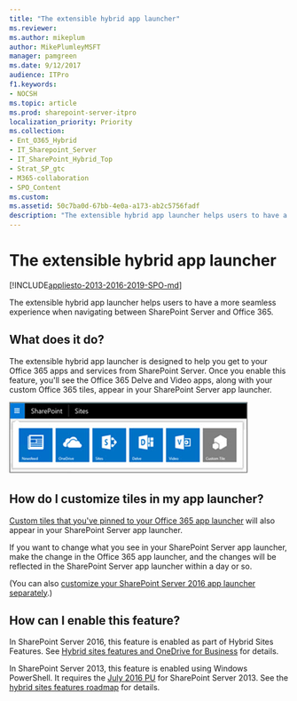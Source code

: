 ```yaml
---
title: "The extensible hybrid app launcher"
ms.reviewer: 
ms.author: mikeplum
author: MikePlumleyMSFT
manager: pamgreen
ms.date: 9/12/2017
audience: ITPro
f1.keywords:
- NOCSH
ms.topic: article
ms.prod: sharepoint-server-itpro
localization_priority: Priority
ms.collection:
- Ent_O365_Hybrid
- IT_Sharepoint_Server
- IT_SharePoint_Hybrid_Top
- Strat_SP_gtc
- M365-collaboration
- SPO_Content
ms.custom: 
ms.assetid: 50c7ba0d-67bb-4e0a-a173-ab2c5756fadf
description: "The extensible hybrid app launcher helps users to have a more seamless experience when navigating between SharePoint Server and Office 365."
---
```


# The extensible hybrid app launcher

[!INCLUDE[appliesto-2013-2016-2019-SPO-md](../includes/appliesto-2013-2016-2019-SPO-md.md)]

The extensible hybrid app launcher helps users to have a more seamless experience when navigating between SharePoint Server and Office 365.
  
## What does it do?

The extensible hybrid app launcher is designed to help you get to your Office 365 apps and services from SharePoint Server. Once you enable this feature, you'll see the Office 365 Delve and Video apps, along with your custom Office 365 tiles, appear in your SharePoint Server app launcher.
  
![Hybrid app launcher on a SharePoint Server site](../media/6389fb96-78b5-404e-be9a-f2aae4598a15.jpg)
  
## How do I customize tiles in my app launcher?

[Custom tiles that you've pinned to your Office 365 app launcher](/office365/admin/manage/customize-the-app-launcher) will also appear in your SharePoint Server app launcher. 
  
If you want to change what you see in your SharePoint Server app launcher, make the change in the Office 365 app launcher, and the changes will be reflected in the SharePoint Server app launcher within a day or so.
  
(You can also [customize your SharePoint Server 2016 app launcher separately](../administration/custom-tiles-in-sharepoint-server-2016.md).)
  
## How can I enable this feature?

 In SharePoint Server 2016, this feature is enabled as part of Hybrid Sites Features. See [Hybrid sites features and OneDrive for Business](sharepoint-hybrid-sites-and-search.md#SitesFeatures) for details. 
  
In SharePoint Server 2013, this feature is enabled using Windows PowerShell. It requires the [July 2016 PU](https://support.microsoft.com/kb/3115286) for SharePoint Server 2013. See the [hybrid sites features roadmap](configure-hybrid-sites-featuresroadmap.md) for details. 
  

